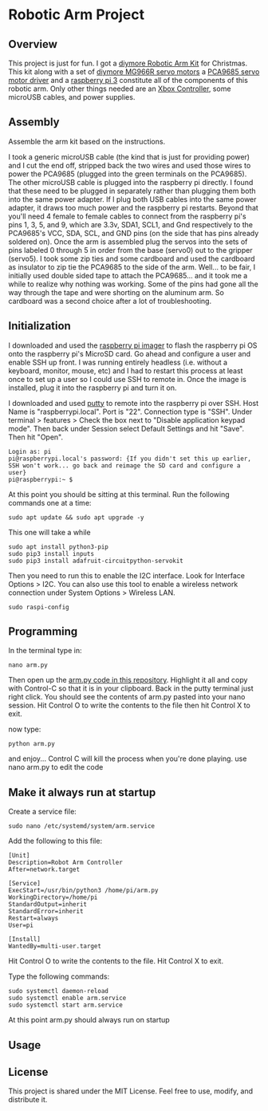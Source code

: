 # Robotic Arm Project

## Overview

This project is just for fun. I got a [diymore Robotic Arm Kit](https://a.co/d/if8emE7) for Christmas.  This kit along with a set of [diymore MG966R servo motors](https://a.co/d/if8emE7) a [PCA9685 servo motor driver](https://a.co/d/9lWJIKU) and a [raspberry pi 3](https://a.co/d/gZCAYc5) constitute all of the components of this robotic arm. Only other things needed are an [Xbox Controller](https://a.co/d/gVA1zVS), some microUSB cables, and power supplies. 

## Assembly

Assemble the arm kit based on the instructions.

I took a generic microUSB cable (the kind that is just for providing power) and I cut the end off, stripped back the two wires and used those wires to power the PCA9685 (plugged into the green terminals on the PCA9685).  The other microUSB cable is plugged into the raspberry pi directly. I found that these need to be plugged in separately rather than plugging them both into the same power adapter. If I plug both USB cables into the same power adapter, it draws too much power and the raspberry pi restarts. Beyond that you'll need 4 female to female cables to connect from the raspberry pi's pins 1, 3, 5, and 9, which are 3.3v, SDA1, SCL1, and Gnd respectively to the PCA9685's VCC, SDA, SCL, and GND pins (on the side that has pins already soldered on).  Once the arm is assembled plug the servos into the sets of pins labeled 0 through 5 in order from the base (servo0) out to the gripper (servo5).  I took some zip ties and some cardboard and used the cardboard as insulator to zip tie the PCA9685 to the side of the arm. Well... to be fair, I initially used double sided tape to attach the PCA9685... and it took me a while to realize why nothing was working. Some of the pins had gone all the way through the tape and were shorting on the aluminum arm. So cardboard was a second choice after a lot of troubleshooting. 

## Initialization

I downloaded and used the [raspberry pi imager](https://www.raspberrypi.com/software/) to flash the raspberry pi OS onto the raspberry pi's MicroSD card.  Go ahead and configure a user and enable SSH up front. I was running entirely headless (i.e. without a keyboard, monitor, mouse, etc) and I had to restart this process at least once to set up a user so I could use SSH to remote in.  Once the image is installed, plug it into the raspberry pi and turn it on. 

I downloaded and used [putty](https://www.putty.org/) to remote into the raspberry pi over SSH. Host Name is "raspberrypi.local". Port is "22". Connection type is "SSH". Under terminal > features > Check the box next to "Disable application keypad mode".  Then back under Session select Default Settings and hit "Save".  Then hit "Open". 
```
Login as: pi
pi@raspberrypi.local's password: {If you didn't set this up earlier, SSH won't work... go back and reimage the SD card and configure a user}
pi@raspberrypi:~ $ 
```
At this point you should be sitting at this terminal. Run the following commands one at a time:
```
sudo apt update && sudo apt upgrade -y 
```
This one will take a while
```
sudo apt install python3-pip
sudo pip3 install inputs
sudo pip3 install adafruit-circuitpython-servokit
```
Then you need to run this to enable the I2C interface.  Look for Interface Options > I2C.  You can also use this tool to enable a wireless network connection under System Options > Wireless LAN. 
```
sudo raspi-config
```

## Programming

In the terminal type in: 
```
nano arm.py 
```
Then open up the [arm.py code in this repository](https://github.com/rrmcmurry/Arm/raw/refs/heads/main/arm.py). Highlight it all and copy with Control-C so that it is in your clipboard. Back in the putty terminal just right click. You should see the contents of arm.py pasted into your nano session.  Hit Control O to write the contents to the file then hit Control X to exit. 

now type:
```
python arm.py
```
and enjoy... 
Control C will kill the process when you're done playing. 
use nano arm.py to edit the code

## Make it always run at startup

Create a service file:
```
sudo nano /etc/systemd/system/arm.service
```
Add the following to this file:
```
[Unit]
Description=Robot Arm Controller
After=network.target

[Service]
ExecStart=/usr/bin/python3 /home/pi/arm.py
WorkingDirectory=/home/pi
StandardOutput=inherit
StandardError=inherit
Restart=always
User=pi

[Install]
WantedBy=multi-user.target
```
Hit Control O to write the contents to the file. Hit Control X to exit.

Type the following commands:
```
sudo systemctl daemon-reload
sudo systemctl enable arm.service
sudo systemctl start arm.service
```
At this point arm.py should always run on startup 

## Usage



## License

This project is shared under the MIT License. Feel free to use, modify, and distribute it.
